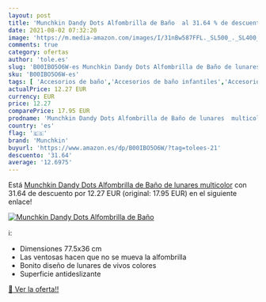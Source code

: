 ```yaml
---
layout: post
title: 'Munchkin Dandy Dots Alfombrilla de Baño  al 31.64 % de descuento'
date: 2021-08-02 07:32:20
image: 'https://m.media-amazon.com/images/I/31nBw587FFL._SL500_._SL400_.jpg'
comments: true
category: ofertas
author: 'tole.es'
slug: 'B00IBO5O6W-es Munchkin Dandy Dots Alfombrilla de Baño de lunares multicolor'
sku: 'B00IBO5O6W-es'
tags: [ 'Accesorios de baño','Accesorios de baño infantiles','Accesorios para bañera','Accesorios para bañera infantiles','Accesorios para ducha','Alfombrillas infantiles para bañera','Alfombrillas para bañera','Alfombrillas para ducha','Baño','Baño infantil','Hogar y cocina','munchkin', ]
actualPrice: 12.27 EUR
currency: EUR
price: 12.27
comparePrice: 17.95 EUR
prodname: 'Munchkin Dandy Dots Alfombrilla de Baño de lunares  multicolor'
country: 'es'
flag: '🇪🇸'
brand: 'Munchkin'
buyurl: 'https://www.amazon.es/dp/B00IBO5O6W/?tag=tolees-21'
descuento: '31.64'
average: '12.6975'
---
```


Está [Munchkin Dandy Dots Alfombrilla de Baño de lunares  multicolor](https://www.amazon.es/dp/B00IBO5O6W/?tag=tolees-21) con 31.64 de descuento por 12.27 EUR (original: 17.95 EUR) en el siguiente enlace!

[![Munchkin Dandy Dots Alfombrilla de Baño ](https://m.media-amazon.com/images/I/31nBw587FFL._SL500_._SL400_.jpg)](https://www.amazon.es/dp/B00IBO5O6W/?tag=tolees-21)

ℹ️:

- Dimensiones 77.5x36 cm
- Las ventosas hacen que no se mueva la alfombrilla
- Bonito diseño de lunares de vivos colores
- Superficie antideslizante

[🛒 Ver la oferta!!](https://www.amazon.es/dp/B00IBO5O6W/?tag=tolees-21)
